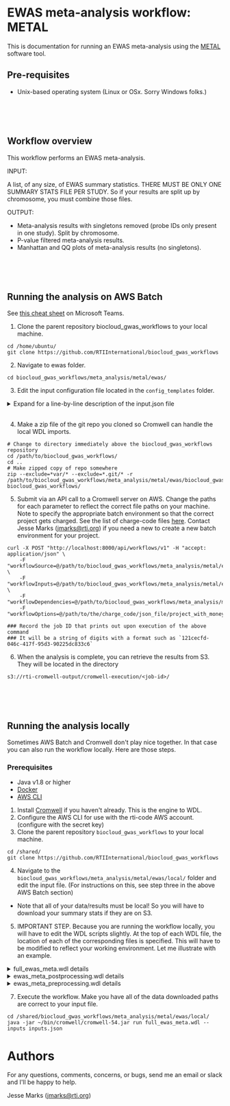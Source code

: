 # EWAS meta-analysis workflow: METAL
This is documentation for running an EWAS meta-analysis using the [METAL](https://genome.sph.umich.edu/wiki/METAL_Documentation) software tool.

## Pre-requisites
* Unix-based operating system (Linux or OSx. Sorry Windows folks.)

<br><br><br>


## Workflow overview
This workflow performs an EWAS meta-analysis.

INPUT:

A list, of any size, of EWAS summary statistics. THERE MUST BE ONLY ONE SUMMARY STATS FILE PER STUDY. So if your results are split up by chromosome, you must combine those files.

OUTPUT: 
* Meta-analysis results with singletons removed (probe IDs only present in one study). Split by chromosome.
* P-value filtered meta-analysis results.
* Manhattan and QQ plots of meta-analysis results (no singletons).

<br><br><br>

## Running the analysis on AWS Batch
See [this cheat sheet](https://teams.microsoft.com/l/channel/19%3Af42632e48b7c4b9e9f362afa1e4e1957%40thread.tacv2/tab%3A%3A61aecad5-13fa-4bde-adce-ba3b16950439?groupId=9179c917-4161-4094-bec2-b13d4862274c&tenantId=2ffc2ede-4d44-4994-8082-487341fa43fb) on Microsoft Teams.

1. Clone the parent repository biocloud_gwas_workflows to your local machine.
```
cd /home/ubuntu/
git clone https://github.com/RTIInternational/biocloud_gwas_workflows
```

2. Navigate to ewas folder.
```
cd biocloud_gwas_workflows/meta_analysis/metal/ewas/
```

3. Edit the input configuration file located in the `config_templates` folder.

<details>
   <summary>Expand for a line-by-line description of the input.json file</summary>
   
   1. Give your analysis a name (String).
   ```
  "metal_ewas_meta_analysis_wf.plot_basename": "<enter_the_plot_name_here_please>",
   
   ```

   2. Set the p-value threshold to filter (Float).
   ```
   "metal_ewas_meta_analysis_wf.pvalue_threshold": 0.001,
   ```
 
   3. Specify the ancestry group (String).
   ```
      "metal_ewas_meta_analysis_wf.ancestry": "afr",   
   ```
   
   4. Specify which chromosomes to perform the meta-analysis on (Array[Int]).
   ```
     "metal_ewas_meta_analysis_wf.chromosomes_to_keep": [1,2],   
   ```
   
   5. Specify which column the probe ID is in for each study/cohort (Array[Int]).
   ```
     "metal_ewas_meta_analysis_wf.probe_id_column": [1,1],   
   ```
   
   6. Specify which column the chromosome is in for each study/cohort (Array[Int]).
   ```
     "metal_ewas_meta_analysis_wf.chromosome_column": [6,6],   
   ```
   
   7. Specify which column the position is in for each study/cohort (Array[Int]) 
   ```
     "metal_ewas_meta_analysis_wf.position_column": [7,7],   
   ```
   
   8. Specify which column the effect is in for each study/cohort (Array[Int]).
   ```
     "metal_ewas_meta_analysis_wf.effect_size_column": [2,2],   
   ```

   9. Specify which column the standard error is in for each study/cohort (Array[Int]).
   ```
     "metal_ewas_meta_analysis_wf.standard_error_column": [3,3],   
   ```
   
   10. Specify which column the pvalue is in for each study/cohort (Array[Int]).
   ```
     "metal_ewas_meta_analysis_wf.pvalue_column": [4,4],   
   ```
   
   11. Specify a moniker for each study/cohort (Array[String]).
   ```
  "metal_ewas_meta_analysis_wf.study_basename": [
  "study_number_one",
  "study_number_two"
  ],
   ```
   
   12. Specify the AWS S3 locations of the summary statistics for each study/cohort (Array[String]).

  "metal_ewas_meta_analysis_wf.ewas_results": [
  "s3://main-bucket/the/location/of/study_number_one/summary_stats/study_number_one.csv.gz",
  "s3://main-bucket/the/location/of/study_number_two/summary_stats/study_number_two.csv",
  ],
   
   13. Specify if the summary statistics are comma separated for each study/cohort (Array[true or false])
  "metal_ewas_meta_analysis_wf.comma_separated": [
      true,
      false
  ]
 
   </details><br>
   
   4. Make a zip file of the git repo you cloned so Cromwell can handle the local WDL imports.
   ```
   # Change to directory immediately above the biocloud_gwas_workflows repository
   cd /path/to/biocloud_gwas_workflows/
   cd ..
   # Make zipped copy of repo somewhere
   zip --exclude=*var/* --exclude=*.git/* -r /path/to/biocloud_gwas_workflows/meta_analysis/metal/ewas/biocloud_gwas_workflows.zip biocloud_gwas_workflows/
   ```
  
   5. Submit via an API call to a Cromwell server on AWS. Change the paths for each parameter to reflect the correct file paths on your machine. Note to specify the appropriate batch environment so that the correct project gets charged. See the list of charge-code files [here](https://github.com/RTIInternational/bioinformatics/tree/master/config/aws_batch_queues). Contact Jesse Marks (jmarks@rti.org) if you need a new to create a new batch environment for your project.
   ```
   curl -X POST "http://localhost:8000/api/workflows/v1" -H "accept: application/json" \
       -F "workflowSource=@/path/to/biocloud_gwas_workflows/meta_analysis/metal/ewas/full_ewas_meta.wdl" \
       -F "workflowInputs=@/path/to/biocloud_gwas_workflows/meta_analysis/metal/ewas/config_templates/inputs.json" \
       -F "workflowDependencies=@/path/to/biocloud_gwas_workflows/meta_analysis/metal/ewas/biocloud_gwas_workflows.zip"
       -F "workflowOptions=@/path/to/the/charge_code/json_file/project_with_money_charge_code.json"
   
   ### Record the job ID that prints out upon execution of the above command
   ### It will be a string of digits with a format such as `121cecfd-046c-417f-95d3-90225dc833c6`
   ```
   
   6. When the analysis is complete, you can retrieve the results from S3. They will be located in the directory
   ```
   s3://rti-cromwell-output/cromwell-execution/<job-id>/
   ```
   
   <br><br><br>
   
   
   
   
   ## Running the analysis locally
   Sometimes AWS Batch and Cromwell don't play nice together. In that case you can also run the workflow locally. Here are those steps.
   
   ### Prerequisites
   
   * Java v1.8 or higher
   * [Docker](https://docs.docker.com/get-docker/)
   * [AWS CLI](https://docs.aws.amazon.com/cli/latest/userguide/cli-chap-install.html)
  
1. Install [Cromwell](https://cromwell.readthedocs.io/en/stable/tutorials/FiveMinuteIntro/) if you haven't already. This is the engine to WDL.
2. Configure the AWS CLI for use with the rti-code AWS account. (configure with the secret key)
3. Clone the parent repository `biocloud_gwas_workflows` to your local machine.
   
```
cd /shared/
git clone https://github.com/RTIInternational/biocloud_gwas_workflows
```
   
4. Navigate to the `biocloud_gwas_workflows/meta_analysis/metal/ewas/local/` folder and edit the input file. (For instructions on this, see step three in the above AWS Batch section) 
* Note that all of your data/results must be local! So you will have to download your summary stats if they are on S3.
5. IMPORTANT STEP. Because you are running the workflow locally, you will have to edit the WDL scripts slightly. At the top of each WDL file, the location of each of the corresponding files is specified. This will have to be modified to reflect your working environment. Let me illustrate with an example.
   
<details>
<summary>full_ewas_meta.wdl details</summary>
                   
head of original file
```
import "biocloud_gwas_workflows/meta_analysis/metal/ewas/local/ewas_meta_utils.wdl" as UTILS
import "biocloud_gwas_workflows/meta_analysis/metal/ewas/local/ewas_meta_preprocessing.wdl" as PREPROCESS
import "biocloud_gwas_workflows/meta_analysis/metal/ewas/local/ewas_meta_postprocessing.wdl" as POSTPROCESS
```            

head of edited file that will be ran locally
```
import "/shared/biocloud_gwas_workflows/meta_analysis/metal/ewas/local/ewas_meta_utils.wdl" as UTILS
import "/shared/biocloud_gwas_workflows/meta_analysis/metal/ewas/local/ewas_meta_preprocessing.wdl" as PREPROCESS
import "/shared/biocloud_gwas_workflows/meta_analysis/metal/ewas/local/ewas_meta_postprocessing.wdl" as POSTPROCESS
```      
Notice how I changed the paths to reflect where each file is in my local environment.
         
</details>
   
<details>
<summary>ewas_meta_postprocessing.wdl details</summary>
            
head of original file
```
import "biocloud_gwas_workflows/meta_analysis/metal/ewas/local/ewas_meta_utils.wdl" as UTILS
import "biocloud_gwas_workflows/biocloud_wdl_tools/generate_gwas_plots/generate_gwas_plots.wdl" as PLOT
```
            
head of edited file that will be ran locally
```
import "/shared/jmarks/biocloud_gwas_workflows/meta_analysis/metal/ewas/local/ewas_meta_utils.wdl" as UTILS
import "/shared/jmarks/biocloud_gwas_workflows/biocloud_wdl_tools/generate_gwas_plots/generate_gwas_plots.wdl" as PLOT
```
        
Notice how I changed the paths to reflect where each file is in my local environment.
</details>
   
<details>
<summary>ewas_meta_preprocessing.wdl details</summary>
         
head of original file
```
import "biocloud_gwas_workflows/meta_analysis/metal/ewas/local/ewas_meta_utils.wdl" as UTILS       
```
            
head of edited file that will be ran locally
```
import "/shared/jmarks/biocloud_gwas_workflows/meta_analysis/metal/ewas/local/ewas_meta_utils.wdl" as UTILS
```
        
Notice how I changed the paths to reflect where each file is in my local environment.
</details>
   
7. Execute the workflow. Make you have all of the data downloaded paths are correct to your input file.
   
```
cd /shared/biocloud_gwas_workflows/meta_analysis/metal/ewas/local/
java -jar ~/bin/cromwell/cromwell-54.jar run full_ewas_meta.wdl --inputs inputs.json
```
   
# Authors
   For any questions, comments, concerns, or bugs, send me an email or slack and I'll be happy to help.

   Jesse Marks (jmarks@rti.org)

